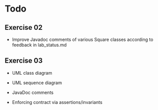# Todo

## Exercise 02

- Improve Javadoc comments of various Square classes according to feedback in
  lab_status.md

## Exercise 03

- UML class diagram

- UML sequence diagram

- JavaDoc comments

- Enforcing contract via assertions/invariants
